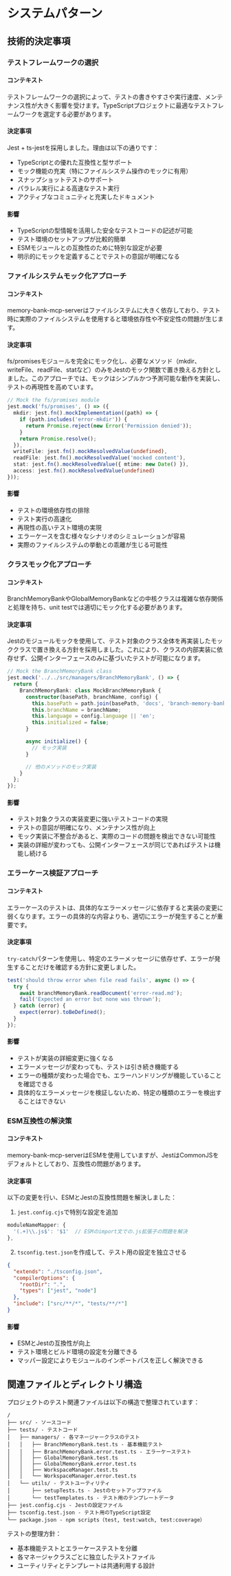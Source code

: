 # システムパターン

## 技術的決定事項

### テストフレームワークの選択

#### コンテキスト
テストフレームワークの選択によって、テストの書きやすさや実行速度、メンテナンス性が大きく影響を受けます。TypeScriptプロジェクトに最適なテストフレームワークを選定する必要があります。

#### 決定事項
Jest + ts-jestを採用しました。理由は以下の通りです：
- TypeScriptとの優れた互換性と型サポート
- モック機能の充実（特にファイルシステム操作のモックに有用）
- スナップショットテストのサポート
- パラレル実行による高速なテスト実行
- アクティブなコミュニティと充実したドキュメント

#### 影響
- TypeScriptの型情報を活用した安全なテストコードの記述が可能
- テスト環境のセットアップが比較的簡単
- ESMモジュールとの互換性のために特別な設定が必要
- 明示的にモックを定義することでテストの意図が明確になる

### ファイルシステムモック化アプローチ

#### コンテキスト
memory-bank-mcp-serverはファイルシステムに大きく依存しており、テスト時に実際のファイルシステムを使用すると環境依存性や不安定性の問題が生じます。

#### 決定事項
fs/promisesモジュールを完全にモック化し、必要なメソッド（mkdir、writeFile、readFile、statなど）のみをJestのモック関数で置き換える方針としました。このアプローチでは、モックはシンプルかつ予測可能な動作を実装し、テストの再現性を高めています。

```typescript
// Mock the fs/promises module
jest.mock('fs/promises', () => ({
  mkdir: jest.fn().mockImplementation((path) => {
    if (path.includes('error-mkdir')) {
      return Promise.reject(new Error('Permission denied'));
    }
    return Promise.resolve();
  }),
  writeFile: jest.fn().mockResolvedValue(undefined),
  readFile: jest.fn().mockResolvedValue('mocked content'),
  stat: jest.fn().mockResolvedValue({ mtime: new Date() }),
  access: jest.fn().mockResolvedValue(undefined)
}));
```

#### 影響
- テストの環境依存性の排除
- テスト実行の高速化
- 再現性の高いテスト環境の実現
- エラーケースを含む様々なシナリオのシミュレーションが容易
- 実際のファイルシステムの挙動との乖離が生じる可能性

### クラスモック化アプローチ

#### コンテキスト
BranchMemoryBankやGlobalMemoryBankなどの中核クラスは複雑な依存関係と処理を持ち、unit testでは適切にモック化する必要があります。

#### 決定事項
Jestのモジュールモックを使用して、テスト対象のクラス全体を再実装したモッククラスで置き換える方針を採用しました。これにより、クラスの内部実装に依存せず、公開インターフェースのみに基づいたテストが可能になります。

```typescript
// Mock the BranchMemoryBank class
jest.mock('../../src/managers/BranchMemoryBank', () => {
  return {
    BranchMemoryBank: class MockBranchMemoryBank {
      constructor(basePath, branchName, config) {
        this.basePath = path.join(basePath, 'docs', 'branch-memory-bank', branchName.replace(/\//g, '-'));
        this.branchName = branchName;
        this.language = config.language || 'en';
        this.initialized = false;
      }

      async initialize() {
        // モック実装
      }

      // 他のメソッドのモック実装
    }
  };
});
```

#### 影響
- テスト対象クラスの実装変更に強いテストコードの実現
- テストの意図が明確になり、メンテナンス性が向上
- モック実装に不整合があると、実際のコードの問題を検出できない可能性
- 実装の詳細が変わっても、公開インターフェースが同じであればテストは機能し続ける

### エラーケース検証アプローチ

#### コンテキスト
エラーケースのテストは、具体的なエラーメッセージに依存すると実装の変更に弱くなります。エラーの具体的な内容よりも、適切にエラーが発生することが重要です。

#### 決定事項
`try-catch`パターンを使用し、特定のエラーメッセージに依存せず、エラーが発生することだけを確認する方針に変更しました。

```typescript
test('should throw error when file read fails', async () => {
  try {
    await branchMemoryBank.readDocument('error-read.md');
    fail('Expected an error but none was thrown');
  } catch (error) {
    expect(error).toBeDefined();
  }
});
```

#### 影響
- テストが実装の詳細変更に強くなる
- エラーメッセージが変わっても、テストは引き続き機能する
- エラーの種類が変わった場合でも、エラーハンドリングが機能していることを確認できる
- 具体的なエラーメッセージを検証しないため、特定の種類のエラーを検出することはできない

### ESM互換性の解決策

#### コンテキスト
memory-bank-mcp-serverはESMを使用していますが、JestはCommonJSをデフォルトとしており、互換性の問題があります。

#### 決定事項
以下の変更を行い、ESMとJestの互換性問題を解決しました：

1. `jest.config.cjs`で特別な設定を追加
```javascript
moduleNameMapper: {
  '(.+)\\.js$': '$1'  // ESMのimport文での.js拡張子の問題を解決
},
```

2. `tsconfig.test.json`を作成して、テスト用の設定を独立させる
```json
{
  "extends": "./tsconfig.json",
  "compilerOptions": {
    "rootDir": ".",
    "types": ["jest", "node"]
  },
  "include": ["src/**/*", "tests/**/*"]
}
```

#### 影響
- ESMとJestの互換性が向上
- テスト環境とビルド環境の設定を分離できる
- マッパー設定によりモジュールのインポートパスを正しく解決できる

## 関連ファイルとディレクトリ構造

プロジェクトのテスト関連ファイルは以下の構造で整理されています：

```
/
├── src/ - ソースコード
├── tests/ - テストコード
│   ├── managers/ - 各マネージャークラスのテスト
│   │   ├── BranchMemoryBank.test.ts - 基本機能テスト
│   │   ├── BranchMemoryBank.error.test.ts - エラーケーステスト
│   │   ├── GlobalMemoryBank.test.ts
│   │   ├── GlobalMemoryBank.error.test.ts
│   │   ├── WorkspaceManager.test.ts
│   │   └── WorkspaceManager.error.test.ts
│   └── utils/ - テストユーティリティ
│       ├── setupTests.ts - Jestのセットアップファイル
│       └── testTemplates.ts - テスト用のテンプレートデータ
├── jest.config.cjs - Jestの設定ファイル
├── tsconfig.test.json - テスト用のTypeScript設定
└── package.json - npm scripts（test, test:watch, test:coverage）
```

テストの整理方針：
- 基本機能テストとエラーケーステストを分離
- 各マネージャクラスごとに独立したテストファイル
- ユーティリティとテンプレートは共通利用する設計
